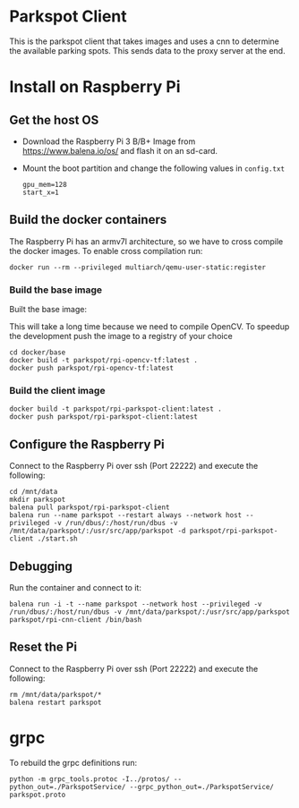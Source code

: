 # Parkspot Client
This is the parkspot client that takes images and uses a cnn to determine the available parking spots. This sends data to the proxy server at the end.

# Install on Raspberry Pi
## Get the host OS

- Download the Raspberry Pi 3 B/B+ Image from
  https://www.balena.io/os/ and flash it on an sd-card.

- Mount the boot partition and change the following values in `config.txt`
  ```
  gpu_mem=128
  start_x=1
  ```
  
## Build the docker containers

The Raspberry Pi has an armv7l architecture, so we have to cross compile the docker images.
To enable cross compilation run:

``` shell
docker run --rm --privileged multiarch/qemu-user-static:register
```

### Build the base image

Built the base image:

This will take a long time because we need to compile OpenCV.
To speedup the development push the image to a registry of your choice

``` shell
cd docker/base
docker build -t parkspot/rpi-opencv-tf:latest .
docker push parkspot/rpi-opencv-tf:latest
```

### Build the client image
``` shell
docker build -t parkspot/rpi-parkspot-client:latest .
docker push parkspot/rpi-parkspot-client:latest
```

## Configure the Raspberry Pi
Connect to the Raspberry Pi over ssh (Port 22222) and execute the following:

``` shell
cd /mnt/data
mkdir parkspot
balena pull parkspot/rpi-parkspot-client
balena run --name parkspot --restart always --network host --privileged -v /run/dbus/:/host/run/dbus -v /mnt/data/parkspot/:/usr/src/app/parkspot -d parkspot/rpi-parkspot-client ./start.sh
```

## Debugging
Run the container and connect to it:
```shell
balena run -i -t --name parkspot --network host --privileged -v /run/dbus/:/host/run/dbus -v /mnt/data/parkspot/:/usr/src/app/parkspot parkspot/rpi-cnn-client /bin/bash
```

## Reset the Pi
Connect to the Raspberry Pi over ssh (Port 22222) and execute the following:

``` shell
rm /mnt/data/parkspot/*
balena restart parkspot
```

# grpc
To rebuild the grpc definitions run:
``` shell
python -m grpc_tools.protoc -I../protos/ --python_out=./ParkspotService/ --grpc_python_out=./ParkspotService/ parkspot.proto
```

